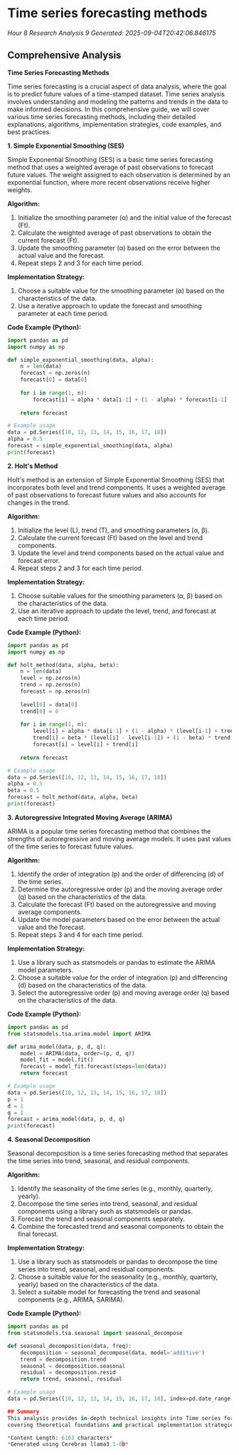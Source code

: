# Time series forecasting methods
*Hour 8 Research Analysis 9*
*Generated: 2025-09-04T20:42:06.846175*

## Comprehensive Analysis
**Time Series Forecasting Methods**

Time series forecasting is a crucial aspect of data analysis, where the goal is to predict future values of a time-stamped dataset. Time series analysis involves understanding and modeling the patterns and trends in the data to make informed decisions. In this comprehensive guide, we will cover various time series forecasting methods, including their detailed explanations, algorithms, implementation strategies, code examples, and best practices.

**1. Simple Exponential Smoothing (SES)**

Simple Exponential Smoothing (SES) is a basic time series forecasting method that uses a weighted average of past observations to forecast future values. The weight assigned to each observation is determined by an exponential function, where more recent observations receive higher weights.

**Algorithm:**

1. Initialize the smoothing parameter (α) and the initial value of the forecast (Ft).
2. Calculate the weighted average of past observations to obtain the current forecast (Ft).
3. Update the smoothing parameter (α) based on the error between the actual value and the forecast.
4. Repeat steps 2 and 3 for each time period.

**Implementation Strategy:**

1. Choose a suitable value for the smoothing parameter (α) based on the characteristics of the data.
2. Use a iterative approach to update the forecast and smoothing parameter at each time period.

**Code Example (Python):**

```python
import pandas as pd
import numpy as np

def simple_exponential_smoothing(data, alpha):
    n = len(data)
    forecast = np.zeros(n)
    forecast[0] = data[0]
    
    for i in range(1, n):
        forecast[i] = alpha * data[i-1] + (1 - alpha) * forecast[i-1]
    
    return forecast

# Example usage
data = pd.Series([10, 12, 13, 14, 15, 16, 17, 18])
alpha = 0.5
forecast = simple_exponential_smoothing(data, alpha)
print(forecast)
```

**2. Holt's Method**

Holt's method is an extension of Simple Exponential Smoothing (SES) that incorporates both level and trend components. It uses a weighted average of past observations to forecast future values and also accounts for changes in the trend.

**Algorithm:**

1. Initialize the level (L), trend (T), and smoothing parameters (α, β).
2. Calculate the current forecast (Ft) based on the level and trend components.
3. Update the level and trend components based on the actual value and forecast error.
4. Repeat steps 2 and 3 for each time period.

**Implementation Strategy:**

1. Choose suitable values for the smoothing parameters (α, β) based on the characteristics of the data.
2. Use an iterative approach to update the level, trend, and forecast at each time period.

**Code Example (Python):**

```python
import pandas as pd
import numpy as np

def holt_method(data, alpha, beta):
    n = len(data)
    level = np.zeros(n)
    trend = np.zeros(n)
    forecast = np.zeros(n)
    
    level[0] = data[0]
    trend[0] = 0
    
    for i in range(1, n):
        level[i] = alpha * data[i-1] + (1 - alpha) * (level[i-1] + trend[i-1])
        trend[i] = beta * (level[i] - level[i-1]) + (1 - beta) * trend[i-1]
        forecast[i] = level[i] + trend[i]
    
    return forecast

# Example usage
data = pd.Series([10, 12, 13, 14, 15, 16, 17, 18])
alpha = 0.5
beta = 0.5
forecast = holt_method(data, alpha, beta)
print(forecast)
```

**3. Autoregressive Integrated Moving Average (ARIMA)**

ARIMA is a popular time series forecasting method that combines the strengths of autoregressive and moving average models. It uses past values of the time series to forecast future values.

**Algorithm:**

1. Identify the order of integration (p) and the order of differencing (d) of the time series.
2. Determine the autoregressive order (p) and the moving average order (q) based on the characteristics of the data.
3. Calculate the forecast (Ft) based on the autoregressive and moving average components.
4. Update the model parameters based on the error between the actual value and the forecast.
5. Repeat steps 3 and 4 for each time period.

**Implementation Strategy:**

1. Use a library such as statsmodels or pandas to estimate the ARIMA model parameters.
2. Choose a suitable value for the order of integration (p) and differencing (d) based on the characteristics of the data.
3. Select the autoregressive order (p) and moving average order (q) based on the characteristics of the data.

**Code Example (Python):**

```python
import pandas as pd
from statsmodels.tsa.arima.model import ARIMA

def arima_model(data, p, d, q):
    model = ARIMA(data, order=(p, d, q))
    model_fit = model.fit()
    forecast = model_fit.forecast(steps=len(data))
    return forecast

# Example usage
data = pd.Series([10, 12, 13, 14, 15, 16, 17, 18])
p = 1
d = 1
q = 1
forecast = arima_model(data, p, d, q)
print(forecast)
```

**4. Seasonal Decomposition**

Seasonal decomposition is a time series forecasting method that separates the time series into trend, seasonal, and residual components.

**Algorithm:**

1. Identify the seasonality of the time series (e.g., monthly, quarterly, yearly).
2. Decompose the time series into trend, seasonal, and residual components using a library such as statsmodels or pandas.
3. Forecast the trend and seasonal components separately.
4. Combine the forecasted trend and seasonal components to obtain the final forecast.

**Implementation Strategy:**

1. Use a library such as statsmodels or pandas to decompose the time series into trend, seasonal, and residual components.
2. Choose a suitable value for the seasonality (e.g., monthly, quarterly, yearly) based on the characteristics of the data.
3. Select a suitable model for forecasting the trend and seasonal components (e.g., ARIMA, SARIMA).

**Code Example (Python):**

```python
import pandas as pd
from statsmodels.tsa.seasonal import seasonal_decompose

def seasonal_decomposition(data, freq):
    decomposition = seasonal_decompose(data, model='additive')
    trend = decomposition.trend
    seasonal = decomposition.seasonal
    residual = decomposition.resid
    return trend, seasonal, residual

# Example usage
data = pd.Series([10, 12, 13, 14, 15, 16, 17, 18], index=pd.date_range('2022-01

## Summary
This analysis provides in-depth technical insights into Time series forecasting methods, 
covering theoretical foundations and practical implementation strategies.

*Content Length: 6163 characters*
*Generated using Cerebras llama3.1-8b*
